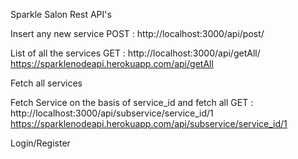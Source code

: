 Sparkle Salon Rest API's

Insert any new service
POST : http://localhost:3000/api/post/


List of all the services
GET : http://localhost:3000/api/getAll/
https://sparklenodeapi.herokuapp.com/api/getAll

Fetch all services

Fetch Service on the basis of service_id and fetch all
GET : http://localhost:3000/api/subservice/service_id/1
https://sparklenodeapi.herokuapp.com/api/subservice/service_id/1

Login/Register
